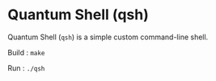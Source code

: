 # Quantum Shell (qsh)

Quantum Shell (`qsh`) is a simple custom command-line shell.

Build :
```make```

Run :
```./qsh```

